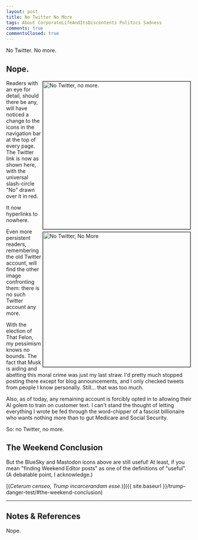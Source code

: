 ```yaml
---
layout: post
title: No Twitter No More
tags: About CorporateLifeAndItsDiscontents Politics Sadness
comments: true
commentsClosed: true
---
```


No Twitter.  No more.  


## Nope.  

<img src="{{ site.baseurl }}/images/icon-two-tone-twitter-not.png" width="400" height="400" alt="No Twitter, no more." title="No Twitter, no more." style="float: right; margin: 3px 3px 3px 3px; border: 1px solid #000000;">
<img src="{{ site.baseurl }}/images/2024-11-15-no-twitter-no-more-twitter.jpg" width="400" height="365" alt="No Twitter, No More" title="No Twitter, No More" style="float: right; margin: 3px 3px 3px 3px; border: 1px solid #000000;">
Readers with an eye for detail, should there be any, will have noticed a change to the
icons in the navigation bar at the top of every page.  The Twitter link is now as shown
here, with the universal slash-circle "No" drawn over it in red.  

It now hyperlinks to nowhere.  

Even more persistent readers, remembering the old Twitter account, will find the other
image confronting them: there is no such Twitter account any more.  

With the election of That Felon, my pessimism knows  no bounds.  The fact that Musk is
aiding and abetting this moral crime was just my last straw.  I'd pretty much stopped
posting there except for blog announcements, and I only checked tweets from people I know
personally.  Still&hellip; that was too much.  

Also, as of today, any remaining account is forcibly opted in to allowing their AI golem
to train on customer text.  I can't stand the thought of letting everything I wrote be fed
through the word-chipper of a fascist billionaire who wants nothing more than to gut
Medicare and Social Security.  

So: no Twitter, no more.  


## The Weekend Conclusion  

But the BlueSky and Mastodon icons above are still useful!  At least, if you mean "finding
Weekend Editor posts" as one of the definitions of "useful".  (A debatable point, I
acknowledge.)  

[(_Ceterum censeo, Trump incarcerandam esse._)]({{ site.baseurl }}/trump-danger-test/#the-weekend-conclusion)  

---

## Notes &amp; References  

<!--
<sup id="fn1a">[[1]](#fn1)</sup>

<a id="fn1">1</a>: ***, ["***"](***), *** DOI: [***](***). [↩](#fn1a)  

<a href="{{ site.baseurl }}/images/***">
  <img src="{{ site.baseurl }}/images/***" width="400" height="***" alt="***" title="***" style="float: right; margin: 3px 3px 3px 3px; border: 1px solid #000000;">
</a>

<a href="***">
  <img src="{{ site.baseurl }}/images/***" width="550" height="***" alt="***" title="***" style="margin: 3px 3px 3px 3px; border: 1px solid #000000;">
</a>

<iframe width="400" height="224" src="***" allow="accelerometer; encrypted-media; gyroscope; picture-in-picture" allowfullscreen style="float: right; margin: 3px 3px 3px 3px; border: 1px solid #000000;"></iframe>
-->

Nope.  
